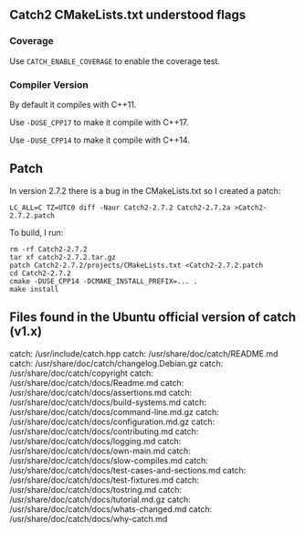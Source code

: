 
## Catch2 CMakeLists.txt understood flags

### Coverage

Use `CATCH_ENABLE_COVERAGE` to enable the coverage test.

### Compiler Version

By default it compiles with C++11.

Use `-DUSE_CPP17` to make it compile with C++17.

Use `-DUSE_CPP14` to make it compile with C++14.

## Patch

In version 2.7.2 there is a bug in the CMakeLists.txt so I created a patch:

    LC_ALL=C TZ=UTC0 diff -Naur Catch2-2.7.2 Catch2-2.7.2a >Catch2-2.7.2.patch

To build, I run:

    rm -rf Catch2-2.7.2
    tar xf catch2-2.7.2.tar.gz
    patch Catch2-2.7.2/projects/CMakeLists.txt <Catch2-2.7.2.patch
    cd Catch2-2.7.2
    cmake -DUSE_CPP14 -DCMAKE_INSTALL_PREFIX=... .
    make install

## Files found in the Ubuntu official version of catch (v1.x)

catch: /usr/include/catch.hpp
catch: /usr/share/doc/catch/README.md
catch: /usr/share/doc/catch/changelog.Debian.gz
catch: /usr/share/doc/catch/copyright
catch: /usr/share/doc/catch/docs/Readme.md
catch: /usr/share/doc/catch/docs/assertions.md
catch: /usr/share/doc/catch/docs/build-systems.md
catch: /usr/share/doc/catch/docs/command-line.md.gz
catch: /usr/share/doc/catch/docs/configuration.md.gz
catch: /usr/share/doc/catch/docs/contributing.md
catch: /usr/share/doc/catch/docs/logging.md
catch: /usr/share/doc/catch/docs/own-main.md
catch: /usr/share/doc/catch/docs/slow-compiles.md
catch: /usr/share/doc/catch/docs/test-cases-and-sections.md
catch: /usr/share/doc/catch/docs/test-fixtures.md
catch: /usr/share/doc/catch/docs/tostring.md
catch: /usr/share/doc/catch/docs/tutorial.md.gz
catch: /usr/share/doc/catch/docs/whats-changed.md
catch: /usr/share/doc/catch/docs/why-catch.md


